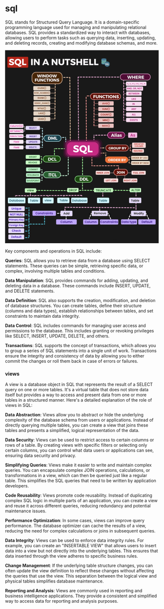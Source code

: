 # sql
SQL stands for Structured Query Language. It is a domain-specific programming language used for managing and manipulating relational databases. SQL provides a standardized way to interact with databases, allowing users to perform tasks such as querying data, inserting, updating, and deleting records, creating and modifying database schemas, and more.

![image](images/sql_nutshell.png)


Key components and operations in SQL include:

**Queries**: SQL allows you to retrieve data from a database using SELECT statements. These queries can be simple, retrieving specific data, or complex, involving multiple tables and conditions.

**Data Manipulation**: SQL provides commands for adding, updating, and deleting data in a database. These commands include INSERT, UPDATE, and DELETE statements.

**Data Definition**: SQL also supports the creation, modification, and deletion of database structures. You can create tables, define their structure (columns and data types), establish relationships between tables, and set constraints to maintain data integrity.

**Data Control**: SQL includes commands for managing user access and permissions to the database. This includes granting or revoking privileges like SELECT, INSERT, UPDATE, DELETE, and others.

**Transactions**: SQL supports the concept of transactions, which allows you to group a series of SQL statements into a single unit of work. Transactions ensure the integrity and consistency of data by allowing you to either commit the changes or roll them back in case of errors or failures.

### views
A view is a database object in SQL that represents the result of a SELECT query on one or more tables. It's a virtual table that does not store data itself but provides a way to access and present data from one or more tables in a structured manner. Here's a detailed explanation of the role of views in SQL:

**Data Abstraction**: Views allow you to abstract or hide the underlying complexity of the database schema from users or applications. Instead of directly querying multiple tables, you can create a view that joins these tables and presents a simplified, logical representation of the data.

**Data Security**: Views can be used to restrict access to certain columns or rows of a table. By creating views with specific filters or selecting only certain columns, you can control what data users or applications can see, ensuring data security and privacy.

**Simplifying Queries**: Views make it easier to write and maintain complex queries. You can encapsulate complex JOIN operations, calculations, or transformations in a view, which can then be queried just like a regular table. This simplifies the SQL queries that need to be written by application developers.

**Code Reusability**: Views promote code reusability. Instead of duplicating complex SQL logic in multiple parts of an application, you can create a view and reuse it across different queries, reducing redundancy and potential maintenance issues.

**Performance Optimization**: In some cases, views can improve query performance. The database optimizer can cache the results of a view, reducing the need for complex calculations or joins in subsequent queries.

**Data Integrity**: Views can be used to enforce data integrity rules. For example, you can create an "INSERTABLE VIEW" that allows users to insert data into a view but not directly into the underlying tables. This ensures that data inserted through the view adheres to specific business rules.

**Change Management**: If the underlying table structure changes, you can often update the view definition to reflect these changes without affecting the queries that use the view. This separation between the logical view and physical tables simplifies database maintenance.

**Reporting and Analysis**: Views are commonly used in reporting and business intelligence applications. They provide a consistent and simplified way to access data for reporting and analysis purposes.
